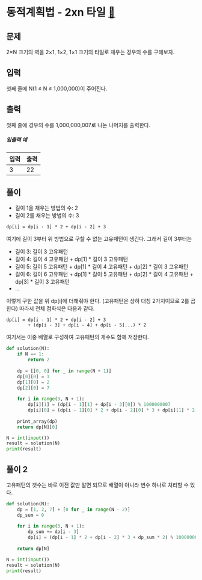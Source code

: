 # 동적계획법 - 2xn 타일 [🔗](https://www.acmicpc.net/problem/11726)

## 문제

2×N 크기의 벽을 2×1, 1×2, 1×1 크기의 타일로 채우는 경우의 수를 구해보자.

## 입력

첫째 줄에 N(1 ≤ N ≤ 1,000,000)이 주어진다.

## 출력

첫째 줄에 경우의 수를 1,000,000,007로 나눈 나머지를 출력한다.

##### 입출력 예

| 입력 | 출력 |
| ---- | ---- |
| 3    | 22   |

## 풀이

- 길이 1을 채우는 방법의 수: 2
- 길이 2를 채우는 방법의 수: 3

```
dp[i] = dp[i - 1] * 2 + dp[i - 2] + 3
```

여기에 길이 3부터 위 방법으로 구할 수 없는 고유패턴이 생긴다. 그래서 길이 3부터는

- 길이 3: 길이 3 고유패턴
- 길이 4: 길이 4 고유패턴 + dp[1] * 길이 3 고유패턴
- 길이 5: 길이 5 고유패턴 + dp[1] * 길이 4 고유패턴 + dp[2] * 길이 3 고유패턴
- 길이 6: 길이 6 고유패턴 + dp[1] * 길이 5 고유패턴 + dp[2]  * 길이 4 고유패턴 + dp[3] * 길이 3 고유패턴
- ...

이렇게 구한 값을 위 dp[i]에 더해줘야 한다. (고유패턴은 상하 대칭 2가지이므로 2를 곱한다) 따라서 전체 점화식은 다음과 같다.

```
dp[i] = dp[i - 1] * 2 + dp[i - 2] + 3
		+ (dp[i - 3] + dp[i - 4] + dp[i - 5]...) * 2
```

여기서는 이중 배열로 구성하여 고유패턴의 개수도 함께 저장한다.

```python
def solution(N):
    if N == 1:
        return 2
    
    dp = [[0, 0] for _ in range(N + 1)]
    dp[0][0] = 1
    dp[1][0] = 2
    dp[2][0] = 7
    
    for i in range(3, N + 1):
        dp[i][1] = (dp[i - 1][1] + dp[i - 3][0]) % 1000000007
        dp[i][0] = (dp[i - 1][0] * 2 + dp[i - 2][0] * 3 + dp[i][1] * 2) % 1000000007
    
    print_array(dp)
    return dp[N][0]

N = int(input())
result = solution(N)
print(result)
```

## 풀이 2

고유패턴의 갯수는 바로 이전 값만 알면 되므로 배열이 아니라 변수 하나로 처리할 수 있다.

```python
def solution(N):
    dp = [1, 2, 7] + [0 for _ in range(N - 2)]
    dp_sum = 0
    
    for i in range(3, N + 1):
        dp_sum += dp[i - 3]
        dp[i] = (dp[i - 1] * 2 + dp[i - 2] * 3 + dp_sum * 2) % 1000000007
    
    return dp[N]

N = int(input())
result = solution(N)
print(result)
```

